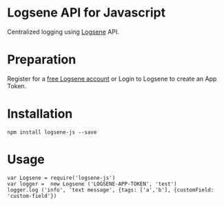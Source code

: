 # Logsene API for Javascript

Centralized logging using [Logsene](http://sematext.com/logsene/index.html) API.

# Preparation

Register for a [free Logsene account](https://apps.sematext.com/users-web/register.do) or Login to Logsene to create an App Token.

# Installation

    npm install logsene-js --save

# Usage


    var Logsene = require('logsene-js')
    var logger =  new Logsene ('LOGSENE-APP-TOKEN', 'test')
    logger.log ('info', 'text message', {tags: ['a','b'], {customField: 'custom-field'})



